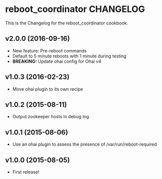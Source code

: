 reboot_coordinator CHANGELOG
======================
This is the Changelog for the reboot_coordinator cookbook.

v2.0.0 (2016-09-16)
-------------------

* New feature: Pre-reboot commands
* Default to 5 minute reboots with 1 minute during testing
* **BREAKING:** Update ohai config for Ohai v4

v1.0.3 (2016-02-23)
-------------------

* Move ohai plugin to its own recipe

v1.0.2 (2015-08-11)
-------------------

* Output zookeeper hosts in debug log

v1.0.1 (2015-08-06)
-------------------

* Use an ohai plugin to assess the presence of /var/run/reboot-required

v1.0.0 (2015-08-05)
-------------------

* First release!
